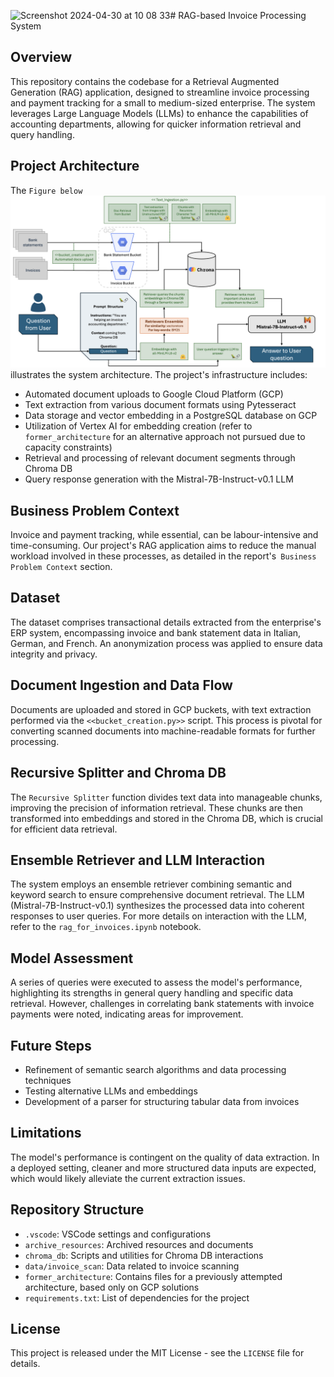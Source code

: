 <img width="1644" alt="Screenshot 2024-04-30 at 10 08 33" src="https://github.com/acerutti/ucl-invoice-assistant/assets/73823471/a04a2e6e-f396-4829-b95b-e04a7b5fcbaf"># RAG-based Invoice Processing System

## Overview

This repository contains the codebase for a Retrieval Augmented Generation (RAG) application, designed to streamline invoice processing and payment tracking for a small to medium-sized enterprise. The system leverages Large Language Models (LLMs) to enhance the capabilities of accounting departments, allowing for quicker information retrieval and query handling.

## Project Architecture

The `Figure below` ![architecture](data/images_readme/architecture.png) illustrates the system architecture. The project's infrastructure includes:

- Automated document uploads to Google Cloud Platform (GCP)
- Text extraction from various document formats using Pytesseract
- Data storage and vector embedding in a PostgreSQL database on GCP
- Utilization of Vertex AI for embedding creation (refer to `former_architecture` for an alternative approach not pursued due to capacity constraints)
- Retrieval and processing of relevant document segments through Chroma DB
- Query response generation with the Mistral-7B-Instruct-v0.1 LLM

## Business Problem Context

Invoice and payment tracking, while essential, can be labour-intensive and time-consuming. Our project's RAG application aims to reduce the manual workload involved in these processes, as detailed in the report's` Business Problem Context` section.

## Dataset

The dataset comprises transactional details extracted from the enterprise's ERP system, encompassing invoice and bank statement data in Italian, German, and French. An anonymization process was applied to ensure data integrity and privacy.

## Document Ingestion and Data Flow

Documents are uploaded and stored in GCP buckets, with text extraction performed via the `<<bucket_creation.py>>` script. This process is pivotal for converting scanned documents into machine-readable formats for further processing.

## Recursive Splitter and Chroma DB

The `Recursive Splitter` function divides text data into manageable chunks, improving the precision of information retrieval. These chunks are then transformed into embeddings and stored in the Chroma DB, which is crucial for efficient data retrieval.

## Ensemble Retriever and LLM Interaction

The system employs an ensemble retriever combining semantic and keyword search to ensure comprehensive document retrieval. The LLM (Mistral-7B-Instruct-v0.1) synthesizes the processed data into coherent responses to user queries. For more details on interaction with the LLM, refer to the `rag_for_invoices.ipynb` notebook.

## Model Assessment

A series of queries were executed to assess the model's performance, highlighting its strengths in general query handling and specific data retrieval. However, challenges in correlating bank statements with invoice payments were noted, indicating areas for improvement.

## Future Steps

- Refinement of semantic search algorithms and data processing techniques
- Testing alternative LLMs and embeddings
- Development of a parser for structuring tabular data from invoices

## Limitations

The model's performance is contingent on the quality of data extraction. In a deployed setting, cleaner and more structured data inputs are expected, which would likely alleviate the current extraction issues.

## Repository Structure

- `.vscode`: VSCode settings and configurations
- `archive_resources`: Archived resources and documents
- `chroma_db`: Scripts and utilities for Chroma DB interactions
- `data/invoice_scan`: Data related to invoice scanning
- `former_architecture`: Contains files for a previously attempted architecture, based only on GCP solutions
- `requirements.txt`: List of dependencies for the project


## License

This project is released under the MIT License - see the `LICENSE` file for details.

